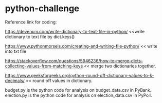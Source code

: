 # python-challenge
Reference link for coding: 

https://devenum.com/write-dictionary-to-text-file-in-python/ <<write dictionary to text file by dict.keys()

https://www.pythonmorsels.com/creating-and-writing-file-python/ << write into txt file

https://stackoverflow.com/questions/5946236/how-to-merge-dicts-collecting-values-from-matching-keys << merge two dictionaries together. 

https://www.geeksforgeeks.org/python-round-off-dictionary-values-to-k-decimals/ << round off values in dictionary.

budget.py is the python code for analysis on budget_data.csv in PyBank.
election.py is the python code for analysis on election_data.csv in PyPoll.
